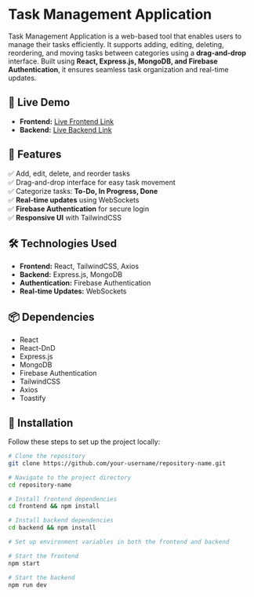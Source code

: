 
# Task Management Application

Task Management Application is a web-based tool that enables users to manage their tasks efficiently. It supports adding, editing, deleting, reordering, and moving tasks between categories using a **drag-and-drop** interface. Built using **React, Express.js, MongoDB, and Firebase Authentication**, it ensures seamless task organization and real-time updates.

## 🚀 Live Demo
- **Frontend:** [Live Frontend Link]((https://storied-sunshine-e20d2a.netlify.app/))
- **Backend:** [Live Backend Link]((https://server-theta-sable.vercel.app))

## 📌 Features
✅ Add, edit, delete, and reorder tasks  
✅ Drag-and-drop interface for easy task movement  
✅ Categorize tasks: **To-Do, In Progress, Done**  
✅ **Real-time updates** using WebSockets  
✅ **Firebase Authentication** for secure login  
✅ **Responsive UI** with TailwindCSS  

## 🛠 Technologies Used
- **Frontend:** React, TailwindCSS, Axios  
- **Backend:** Express.js, MongoDB  
- **Authentication:** Firebase Authentication  
- **Real-time Updates:** WebSockets  

## 📦 Dependencies
- React  
- React-DnD  
- Express.js  
- MongoDB  
- Firebase Authentication  
- TailwindCSS  
- Axios  
- Toastify  

## 🔧 Installation
Follow these steps to set up the project locally:

```sh
# Clone the repository
git clone https://github.com/your-username/repository-name.git

# Navigate to the project directory
cd repository-name

# Install frontend dependencies
cd frontend && npm install

# Install backend dependencies
cd backend && npm install

# Set up environment variables in both the frontend and backend

# Start the frontend
npm start

# Start the backend
npm run dev

